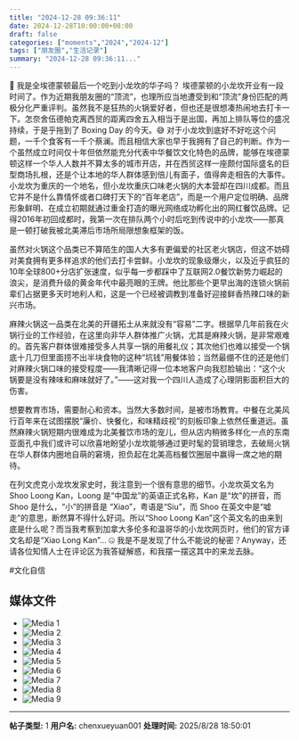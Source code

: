 ```yaml
---
title: "2024-12-28 09:36:11"
date: 2024-12-28T10:00:00+08:00
draft: false
categories: ["moments","2024","2024-12"]
tags: ["朋友圈","生活记录"]
summary: "2024-12-28 09:36:11..."
---
```


🍲 我是全埃德蒙顿最后一个吃到小龙坎的华子吗？ 
​
埃德蒙顿的​小龙坎开业有一段时间了。作为近期我朋友圈的“顶流”，也理所应当地遭受到和“顶流”身份匹配的两极分化严重评判。虽然我不是狂热的火锅爱好者，但也还是很想凑热闹地去打卡一下。怎奈舍伍德帕克离西贸的距离四舍五入相当于是出国，再加上排队等位的盛况持续，于是乎拖到了 Boxing Day 的今天。😅
​
​对于小龙坎到底好不好吃这个问题，一千个食客有一千个蔡澜。而且相信大家也早于我拥有了自己的判断。作为一个虽然成立时间仅十年但依然能充分代表中华餐饮文化特色的品牌，能够在埃德蒙顿这样一个华人人数并不算太多的城市开店，并在西贸这样一座颇付国际盛名的巨型商场扎根，还是个让本地的华人群体感到倍儿有面子，值得奔走相告的大事件。
​
小龙坎为重庆的一个地名，但小龙坎重庆口味老火锅​的大本营却在四川成都。而且它并不是什么靠情怀或者口碑打天下的“百年老店”，而是一个用户定位明确、品牌形象鲜明、在成立初期就通过重金打造的曝光网络成功孵化出的网红餐饮品牌。记得2016年初回成都时，我第一次在排队两个小时后吃到传说中的小龙坎——那真是一顿打破我被北美滞后市场所局限想象框架的饭。

虽然对火锅这个品类已不算陌生的国人大多有更偏爱的社区老火锅店，但这不妨碍对美食拥有更多样追求的他们去打卡尝鲜。小龙坎的现象级爆火，以及近乎疯狂的10年全球800+分店扩张速度，似乎每一步都踩中了互联网2.0餐饮新势力崛起的浪尖，是消费升级的黄金年代中最亮眼的王牌。他比那些个更早出海的连锁火锅前辈们占据更多天时地利人和，这是一个已经被调教到准备好迎接鲜香热辣口味的新兴市场。

麻辣火锅这一品类在北美的开疆拓土从来就没有“容易”二字。根据早几年前我在火锅行业的工作经验，在这里向非华人群体推广火锅，尤其是麻辣火锅，是非常艰难的。首先客户群体很难接受多人共享一锅的用餐礼仪；其次他们也难以接受一个锅底十几刀但里面捞不出半块食物的这种“坑钱”用餐体验；当然最绷不住的还是他们对麻辣火锅口味的接受程度——我清晰记得一位本地客户向我怼脸输出：“这个火锅要是没有辣味和麻味就好了。”——这对我一个四川人造成了心理阴影面积巨大的伤害。

想要教育市场，需要耐心和资本。当然大多数时间，是被市场教育。中餐在北美风行百年来在试图摆脱“廉价、快餐化，和味精歧视”的刻板印象上依然任重道远。虽然麻辣火锅短期内很难成为北美餐饮市场的宠儿，但从店内稍微多样化一点的东南亚面孔中我们或许可以欣喜地盼望小龙坎能够通过更时髦的营销理念，去破局火锅在华人群体内圈地自萌的窘境，担负起在北美高档餐饮圈层中赢得一席之地的期待。

在列文虎克小龙坎发家史时，我注意到一个很有意思的细节。小龙坎英文名为 Shoo Loong Kan，Loong 是“中国龙”的英语正式名称，Kan 是“坎”的拼音，而 Shoo 是什么，“小”的拼音是 “Xiao”，粤语是“Siu”，而 Shoo 在英文中是“嘘走”的意思，断然算不得什么好词。所以“Shoo Loong Kan”这个英文名的由来到底是什么呢？而当我考察到加拿大多伦多和温哥华的小龙坎网页时，他们的官方译文名却是“Xiao Long Kan”… 🤐 我是不是发现了什么不能说的秘密？Anyway，还请各位知情人士在评论区为我答疑解惑，和我摆一摆这其中的来龙去脉。

#文化自信

## 媒体文件

- ![Media 1](/Moments/photos/2024-12-28/202412280936110.jpg)
- ![Media 2](/Moments/photos/2024-12-28/202412280936111.jpg)
- ![Media 3](/Moments/photos/2024-12-28/202412280936112.jpg)
- ![Media 4](/Moments/photos/2024-12-28/202412280936113.jpg)
- ![Media 5](/Moments/photos/2024-12-28/202412280936114.jpg)
- ![Media 6](/Moments/photos/2024-12-28/202412280936115.jpg)
- ![Media 7](/Moments/photos/2024-12-28/202412280936116.jpg)
- ![Media 8](/Moments/photos/2024-12-28/202412280936117.jpg)
- ![Media 9](/Moments/photos/2024-12-28/202412280936118.jpg)

---

**帖子类型:** 1
**用户名:** chenxueyuan001
**处理时间:** 2025/8/28 18:50:01